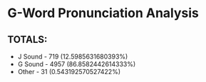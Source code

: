 # G-Word Pronunciation Analysis

## TOTALS:
 * J Sound - 719 (12.5985631680393%)
 * G Sound - 4957 (86.8582442614333%)
 * Other - 31 (0.543192570527422%)
